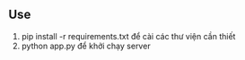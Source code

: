 ## Use
1. pip install -r requirements.txt để cài các thư viện cần thiết
2. python app.py để khởi chạy server